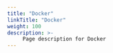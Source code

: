 ```yaml
---
title: "Docker"
linkTitle: "Docker"
weight: 100
description: >-
     Page description for Docker
---
```





